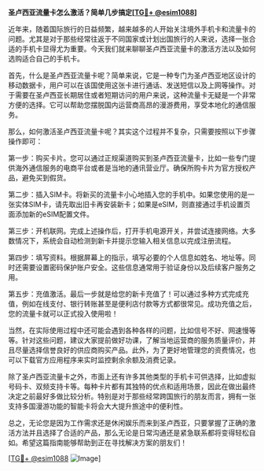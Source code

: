 **圣卢西亚流量卡怎么激活？简单几步搞定[[TG💪+ @esim1088](https://t.me/s/esim1088)]**

近年来，随着国际旅行的日益频繁，越来越多的人开始关注境外手机卡和流量卡的问题。尤其是对于那些经常往返于不同国家或计划出国旅行的人来说，选择一张合适的手机卡显得尤为重要。今天我们就来聊聊圣卢西亚流量卡的激活方法以及如何选购适合自己的手机卡。

首先，什么是圣卢西亚流量卡呢？简单来说，它是一种专门为圣卢西亚地区设计的移动数据卡，用户可以在该国使用这张卡进行通话、发送短信以及上网等操作。对于需要在圣卢西亚长期居住或者短期访问的用户来说，这种流量卡无疑是一个非常方便的选择。它可以帮助您摆脱国内运营商高昂的漫游费用，享受本地化的通信服务。

那么，如何激活圣卢西亚流量卡呢？其实这个过程并不复杂，只需要按照以下步骤操作即可：

第一步：购买卡片。您可以通过正规渠道购买到圣卢西亚流量卡，比如一些专门提供海外通信服务的电商平台或者是当地的通讯营业厅。确保所购卡片为官方授权产品，避免买到假货。

第二步：插入SIM卡。将新买的流量卡小心地插入您的手机中。如果您使用的是一张实体SIM卡，请先取出旧卡再安装新卡；如果是eSIM，则直接通过手机设置页面添加新的eSIM配置文件。

第三步：开机联网。完成上述操作后，打开手机电源开关，并尝试连接网络。大多数情况下，系统会自动检测到新卡并提示您输入相关信息以完成注册流程。

第四步：填写资料。根据屏幕上的指示，填写必要的个人信息如姓名、地址等。同时还需要设置密码保护账户安全。这些信息通常用于验证身份以及后续客户服务之用。

第五步：充值激活。最后一步就是给您的新卡充值了！可以通过多种方式完成充值，例如在线支付、银行转账甚至是便利店付款等方式都很常见。成功充值之后，您的流量卡就可以正式投入使用啦！

当然，在实际使用过程中还可能会遇到各种各样的问题，比如信号不好、网速慢等等。针对这些问题，建议大家提前做好功课，了解当地运营商的服务质量评价，并且尽量选择信誉良好的供应商购买产品。此外，为了更好地管理您的资费情况，也可以下载官方应用程序来实时监控剩余余额及消费记录。

除了圣卢西亚流量卡之外，市面上还有许多其他类型的手机卡可供选择，比如虚拟号码卡、双频支持卡等。每种卡片都有其独特的优点和适用场景，因此在做出最终决定之前最好多做比较分析。特别是对于那些经常跨国旅行的朋友而言，拥有一张支持多国漫游功能的智能卡将会大大提升旅途中的便利性。

总之，无论您是因为工作需求还是休闲娱乐而来到圣卢西亚，只要掌握了正确的激活方法并且选择了合适的产品，那么无论是日常沟通还是紧急联系都将变得轻松自如。希望这篇指南能够帮助到正在寻找解决方案的朋友们！

[[TG💪+ @esim1088](https://t.me/s/esim1088) ![Image](https://i.postimg.cc/4NQfJmqS/Snipaste-2025-05-13-00-14-12.png)]